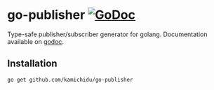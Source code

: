go-publisher [![GoDoc](https://godoc.org/github.com/kamichidu/go-publisher?status.svg)](http://godoc.org/github.com/kamichidu/go-publisher)
========================================================================================================================
Type-safe publisher/subscriber generator for golang.
Documentation available on [godoc](http://godoc.org/github.com/kamichidu/go-publisher).

Installation
------------------------------------------------------------------------------------------------------------------------
```
go get github.com/kamichidu/go-publisher
```
